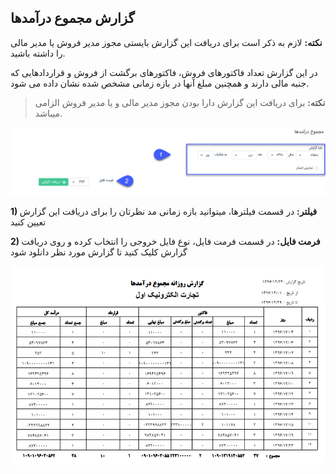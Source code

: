 ## گزارش مجموع درآمدها

**نکته:** لازم به ذکر است برای دریافت این گزارش بایستی مجوز مدیر فروش یا مدیر مالی را داشته باشید.


در این گزارش تعداد فاکتورهای فروش، فاکتورهای برگشت از فروش و قراردادهایی که جنبه مالی دارند و همچنین مبلغ آنها در بازه زمانی مشخص شده نشان داده می شود.

> **نکته:** برای دریافت این گزارش دارا بودن مجوز مدیر مالی و یا مدیر فروش الزامی میباشد.

![](158.png)

**1) فیلتر:** در قسمت فیلترها، میتوانید بازه زمانی مد نظرتان را برای دریافت این گزارش تعیین کنید

**2) فرمت فایل:** در قسمت فرمت فایل، نوع فایل خروجی را انتخاب کرده و روی دریافت گزارش کلیک کنید تا گزارش مورد نظر دانلود شود

![](TotalEarning2.png)


